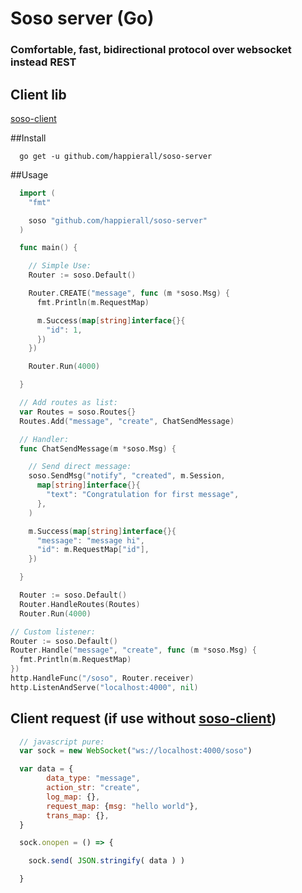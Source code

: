 # Soso server (Go)
### Comfortable, fast, bidirectional protocol over websocket instead REST

## Client lib
[soso-client](https://github.com/happierall/soso-client)

##Install
```
  go get -u github.com/happierall/soso-server
```

##Usage
```go
  import (
  	"fmt"

  	soso "github.com/happierall/soso-server"
  )

  func main() {

    // Simple Use:
    Router := soso.Default()

    Router.CREATE("message", func (m *soso.Msg) {
      fmt.Println(m.RequestMap)

      m.Success(map[string]interface{}{
        "id": 1,
      })
    })

    Router.Run(4000)

  }
```

```go
  // Add routes as list:
  var Routes = soso.Routes{}
  Routes.Add("message", "create", ChatSendMessage)

  // Handler:
  func ChatSendMessage(m *soso.Msg) {

    // Send direct message:
    soso.SendMsg("notify", "created", m.Session,
      map[string]interface{}{
        "text": "Congratulation for first message",
      },
    )

    m.Success(map[string]interface{}{
      "message": "message hi",
      "id": m.RequestMap["id"],
    })

  }

  Router := soso.Default()
  Router.HandleRoutes(Routes)
  Router.Run(4000)
```


```go
// Custom listener:
Router := soso.Default()
Router.Handle("message", "create", func (m *soso.Msg) {
  fmt.Println(m.RequestMap)
})
http.HandleFunc("/soso", Router.receiver)
http.ListenAndServe("localhost:4000", nil)
```

## Client request (if use without [soso-client](https://github.com/happierall/soso-client))
```javascript
  // javascript pure:
  var sock = new WebSocket("ws://localhost:4000/soso")

  var data = {
        data_type: "message",
        action_str: "create",
        log_map: {},
        request_map: {msg: "hello world"},
        trans_map: {},
  }

  sock.onopen = () => {

    sock.send( JSON.stringify( data ) )

  }
```
